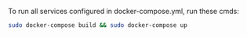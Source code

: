 To run all services configured in docker-compose.yml, run these cmds:

```sh
sudo docker-compose build && sudo docker-compose up
```
